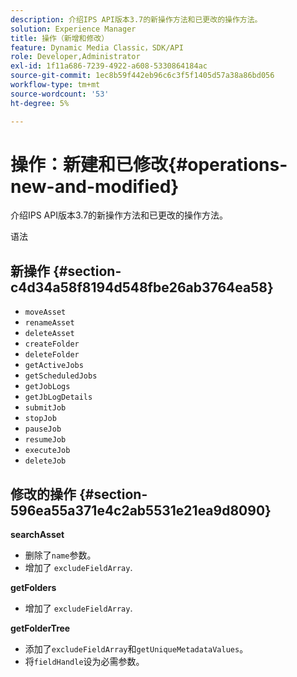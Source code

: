 ```yaml
---
description: 介绍IPS API版本3.7的新操作方法和已更改的操作方法。
solution: Experience Manager
title: 操作（新增和修改）
feature: Dynamic Media Classic，SDK/API
role: Developer,Administrator
exl-id: 1f11a686-7239-4922-a608-5330864184ac
source-git-commit: 1ec8b59f442eb96c6c3f5f1405d57a38a86bd056
workflow-type: tm+mt
source-wordcount: '53'
ht-degree: 5%

---
```


# 操作：新建和已修改{#operations-new-and-modified}

介绍IPS API版本3.7的新操作方法和已更改的操作方法。

语法

## 新操作 {#section-c4d34a58f8194d548fbe26ab3764ea58}

* `moveAsset`
* `renameAsset`
* `deleteAsset`
* `createFolder`
* `deleteFolder`
* `getActiveJobs`
* `getScheduledJobs`
* `getJobLogs`
* `getJbLogDetails`
* `submitJob`
* `stopJob`
* `pauseJob`
* `resumeJob`
* `executeJob`
* `deleteJob`

## 修改的操作 {#section-596ea55a371e4c2ab5531e21ea9d8090}

**searchAsset**

* 删除了`name`参数。
* 增加了 `excludeFieldArray`.

**getFolders**

* 增加了 `excludeFieldArray`.

**getFolderTree**

* 添加了`excludeFieldArray`和`getUniqueMetadataValues`。
* 将`fieldHandle`设为必需参数。
